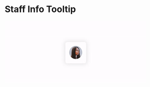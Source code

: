 # Staff Info Tooltip

![Staff Info Tooltip](https://github.com/nslcoder/100-Days-Of-CSS/blob/main/gifs/staff-info-tooltip.gif)
